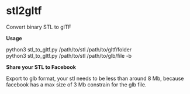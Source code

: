 # stl2gltf
Convert binary STL to glTF

**Usage**

python3 stl_to_gltf.py /path/to/stl /path/to/gltf/folder      
python3 stl_to_gltf.py /path/to/stl /path/to/glb/file -b

**Share your STL to Facebook**

Export to glb format, your stl needs to be less than around 8 Mb, because facebook has a max size of 3 Mb constrain for the glb file. 
